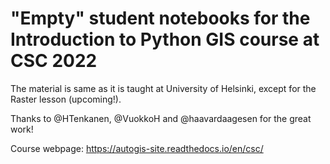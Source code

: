 # "Empty" student notebooks for the Introduction to Python GIS course at CSC 2022

The material is same as it is taught at University of Helsinki, except for the Raster lesson (upcoming!).

Thanks to @HTenkanen, @VuokkoH and @haavardaagesen for the great work!

Course webpage: https://autogis-site.readthedocs.io/en/csc/
